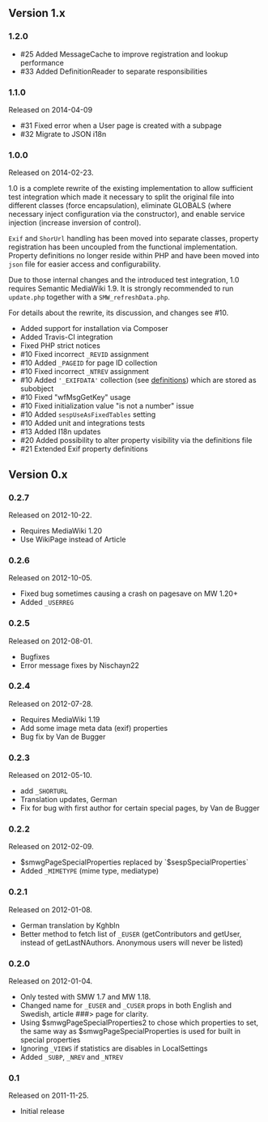 ## Version 1.x

### 1.2.0

- #25 Added MessageCache to improve registration and lookup performance
- #33 Added DefinitionReader to separate responsibilities

### 1.1.0

Released on 2014-04-09

- #31 Fixed error when a User page is created with a subpage
- #32 Migrate to JSON i18n

### 1.0.0

Released on 2014-02-23.

1.0 is a complete rewrite of the existing implementation to allow sufficient test integration which made it necessary
to split the original file into different classes (force encapsulation), eliminate GLOBALS (where necessary inject
configuration via the constructor), and enable service injection (increase inversion of control).

`Exif` and `ShorUrl` handling has been moved into separate classes, property registration has been uncoupled from the
functional implementation. Property definitions no longer reside within PHP and have been moved into `json` file for
easier access and configurability.

Due to those internal changes and the introduced test integration, 1.0 requires Semantic MediaWiki 1.9. It is strongly
recommended to run `update.php` together with a `SMW_refreshData.php`.

For details about the rewrite, its discussion, and changes see #10.

- Added support for installation via Composer
- Added Travis-CI integration
- Fixed PHP strict notices
- #10 Fixed incorrect `_REVID` assignment
- #10 Added `_PAGEID` for page ID collection
- #10 Fixed incorrect ``_NTREV`` assignment
- #10 Added ``'_EXIFDATA'`` collection (see [definitions](/src/Definition/definitions.json)) which are stored as subobject
- #10 Fixed "wfMsgGetKey" usage
- #10 Fixed initialization value "is not a number" issue
- #10 Added `sespUseAsFixedTables` setting
- #10 Added unit and integrations tests
- #13 Added I18n updates
- #20 Added possibility to alter property visibility via the definitions file
- #21 Extended Exif property definitions

## Version 0.x

### 0.2.7

Released on 2012-10-22.

- Requires MediaWiki 1.20
- Use WikiPage instead of Article

### 0.2.6

Released on 2012-10-05.

- Fixed bug sometimes causing a crash on pagesave on MW 1.20+
- Added `_USERREG`

### 0.2.5

Released on 2012-08-01.

- Bugfixes
- Error message fixes by Nischayn22

### 0.2.4

Released on 2012-07-28.

- Requires MediaWiki 1.19
- Add some image meta data (exif) properties
- Bug fix by Van de Bugger

### 0.2.3

Released on 2012-05-10.

- add `_SHORTURL`
- Translation updates, German
- Fix for bug with first author for certain special pages, by Van de Bugger

### 0.2.2

Released on 2012-02-09.

- $smwgPageSpecialProperties replaced by `$sespSpecialProperties`
- Added `_MIMETYPE` (mime type, mediatype)

### 0.2.1

Released on 2012-01-08.

- German translation by Kghbln
- Better method to fetch list of `_EUSER` (getContributors and getUser, instead of getLastNAuthors. Anonymous users
will never be listed)

### 0.2.0

Released on 2012-01-04.

- Only tested with SMW 1.7 and MW 1.18.
- Changed name for `_EUSER` and `_CUSER` props in both English and Swedish, article ###> page for clarity.
- Using $smwgPageSpecialProperties2 to chose which properties to set, the same way as $smwgPageSpecialProperties
is used for built in special properties
- Ignoring `_VIEWS` if statistics are disables in LocalSettings
- Added `_SUBP`, `_NREV` and `_NTREV`

### 0.1

Released on 2011-11-25.

* Initial release
